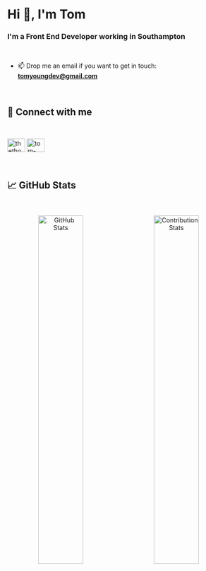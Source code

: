 <h1>Hi 👋, I'm Tom</h1>
<h3>I'm a Front End Developer working in Southampton</h3>
<br>

- 📫 Drop me an email if you want to get in touch: **tomyoungdev@gmail.com** 

<br>

<!-- ## 🎨 My Portfolio

To have a look at some of my work, feel free to check out [my portfolio:](https://tom-young-portfolio.vercel.app/ 'Live Site')

<p float="left">
  <img src="https://github.com/TheThomasY/portfolio/blob/main/screenshots/screenshot-GIF-desktop.gif">
</p>

<br> -->

## 👋 Connect with me

<br>
<p align="left">
<a href="https://twitter.com/thethomasyoung" target="blank"><img align="center" src="https://raw.githubusercontent.com/rahuldkjain/github-profile-readme-generator/master/src/images/icons/Social/twitter.svg" alt="thethomasyoung" height="30" width="40" /></a>
<a href="https://linkedin.com/in/tom-young5555" target="blank"><img align="center" src="https://raw.githubusercontent.com/rahuldkjain/github-profile-readme-generator/master/src/images/icons/Social/linked-in-alt.svg" alt="tom-young5555" height="30" width="40" /></a>
</p>

<br>

## 📈 GitHub Stats

<br>

<p align="center">
  <img alt="GitHub Stats" src="https://github-readme-stats.vercel.app/api?username=thethomasy&show_icons=true&theme=dark&locale=en" width="45%">
&nbsp; &nbsp; &nbsp; &nbsp;
  <img alt="Contribution Stats" src="https://github-readme-streak-stats.herokuapp.com/?user=thethomasy&theme=dark" width="45%">
</p>

<br>
